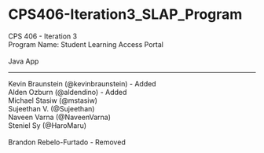 CPS406-Iteration3_SLAP_Program
===============================
CPS 406 - Iteration 3<br>
Program Name: Student Learning Access Portal<br>
<br>
Java App<br>
<hr>
Kevin Braunstein (@kevinbraunstein)       - Added<br>
Alden Ozburn (@aldendino)                 - Added<br>
Michael Stasiw (@mstasiw)<br>
Sujeethan V. (@Sujeethan)<br>
Naveen Varna (@NaveenVarna)<br>
Steniel Sy (@HaroMaru)<br>
<br>
Brandon Rebelo-Furtado    - Removed
